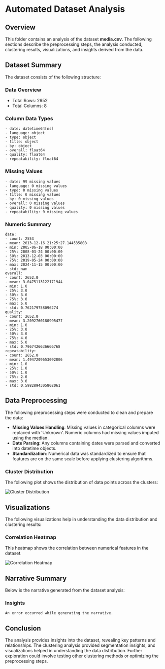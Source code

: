 # Automated Dataset Analysis

## Overview
This folder contains an analysis of the dataset **media.csv**. The following sections describe the preprocessing steps, the analysis conducted, clustering results, visualizations, and insights derived from the data.

## Dataset Summary
The dataset consists of the following structure:

### Data Overview
- Total Rows: 2652
- Total Columns: 8
### Column Data Types
```
- date: datetime64[ns]
- language: object
- type: object
- title: object
- by: object
- overall: float64
- quality: float64
- repeatability: float64
```
### Missing Values
```
- date: 99 missing values
- language: 0 missing values
- type: 0 missing values
- title: 0 missing values
- by: 0 missing values
- overall: 0 missing values
- quality: 0 missing values
- repeatability: 0 missing values
```
### Numeric Summary
```
date:
- count: 2553
- mean: 2013-12-16 21:25:27.144535808
- min: 2005-06-18 00:00:00
- 25%: 2008-03-24 00:00:00
- 50%: 2013-12-03 00:00:00
- 75%: 2019-05-24 00:00:00
- max: 2024-11-15 00:00:00
- std: nan
overall:
- count: 2652.0
- mean: 3.0475113122171944
- min: 1.0
- 25%: 3.0
- 50%: 3.0
- 75%: 3.0
- max: 5.0
- std: 0.762179758096274
quality:
- count: 2652.0
- mean: 3.2092760180995477
- min: 1.0
- 25%: 3.0
- 50%: 3.0
- 75%: 4.0
- max: 5.0
- std: 0.7967426636666768
repeatability:
- count: 2652.0
- mean: 1.4947209653092006
- min: 1.0
- 25%: 1.0
- 50%: 1.0
- 75%: 2.0
- max: 3.0
- std: 0.5982894305802061
```

## Data Preprocessing
The following preprocessing steps were conducted to clean and prepare the data:

- **Missing Values Handling**: Missing values in categorical columns were replaced with 'Unknown'. Numeric columns had missing values imputed using the median.
- **Date Parsing**: Any columns containing dates were parsed and converted into datetime objects.
- **Standardization**: Numerical data was standardized to ensure that features are on the same scale before applying clustering algorithms.
### Cluster Distribution
The following plot shows the distribution of data points across the clusters:

![Cluster Distribution](cluster_distribution.png)

## Visualizations
The following visualizations help in understanding the data distribution and clustering results:

### Correlation Heatmap
This heatmap shows the correlation between numerical features in the dataset.

![Correlation Heatmap](correlation_heatmap.png)

## Narrative Summary
Below is the narrative generated from the dataset analysis:

### Insights
```
An error occurred while generating the narrative.
```

## Conclusion
The analysis provides insights into the dataset, revealing key patterns and relationships. The clustering analysis provided segmentation insights, and visualizations helped in understanding the data distribution. Further exploration could involve testing other clustering methods or optimizing the preprocessing steps.
